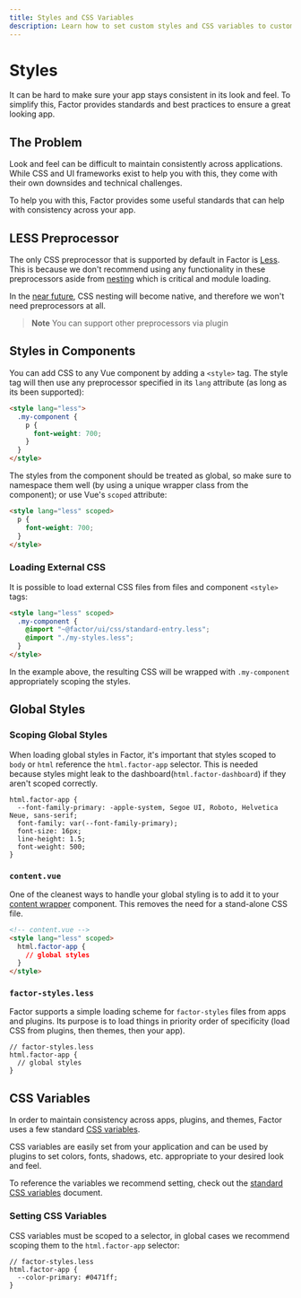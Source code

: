```yaml
---
title: Styles and CSS Variables
description: Learn how to set custom styles and CSS variables to customize plugins, themes and Factor core
---
```


# Styles

It can be hard to make sure your app stays consistent in its look and feel. To simplify this, Factor provides standards and best practices to ensure a great looking app.

## The Problem

Look and feel can be difficult to maintain consistently across applications. While CSS and UI frameworks exist to help you with this, they come with their own downsides and technical challenges.

To help you with this, Factor provides some useful standards that can help with consistency across your app.

## LESS Preprocessor

The only CSS preprocessor that is supported by default in Factor is [Less](http://lesscss.org/). This is because we don't recommend using any functionality in these preprocessors aside from [nesting](http://lesscss.org/#nesting) which is critical and module loading.

In the [near future](https://drafts.csswg.org/css-nesting/), CSS nesting will become native, and therefore we won't need preprocessors at all.

> **Note** You can support other preprocessors via plugin

## Styles in Components

You can add CSS to any Vue component by adding a `<style>` tag. The style tag will then use any preprocessor specified in its `lang` attribute (as long as its been supported):

```html
<style lang="less">
  .my-component {
    p {
      font-weight: 700;
    }
  }
</style>
```

The styles from the component should be treated as global, so make sure to namespace them well (by using a unique wrapper class from the component); or use Vue's `scoped` attribute:

```html
<style lang="less" scoped>
  p {
    font-weight: 700;
  }
</style>
```

### Loading External CSS

It is possible to load external CSS files from files and component `<style>` tags:

```html
<style lang="less" scoped>
  .my-component {
    @import "~@factor/ui/css/standard-entry.less";
    @import "./my-styles.less";
  }
</style>
```

In the example above, the resulting CSS will be wrapped with `.my-component` appropriately scoping the styles.

## Global Styles

### Scoping Global Styles

When loading global styles in Factor, it's important that styles scoped to `body` or `html` reference the `html.factor-app` selector. This is needed because styles might leak to the dashboard(`html.factor-dashboard`) if they aren't scoped correctly.

```less
html.factor-app {
  --font-family-primary: -apple-system, Segoe UI, Roboto, Helvetica Neue, sans-serif;
  font-family: var(--font-family-primary);
  font-size: 16px;
  line-height: 1.5;
  font-weight: 500;
}
```

### `content.vue`

One of the cleanest ways to handle your global styling is to add it to your [content wrapper](./content) component. This removes the need for a stand-alone CSS file.

```html
<!-- content.vue -->
<style lang="less" scoped>
  html.factor-app {
    // global styles
  }
</style>
```

### `factor-styles.less`

Factor supports a simple loading scheme for `factor-styles` files from apps and plugins. Its purpose is to load things in priority order of specificity (load CSS from plugins, then themes, then your app).

```less
// factor-styles.less
html.factor-app {
  // global styles
}
```

## CSS Variables

In order to maintain consistency across apps, plugins, and themes, Factor uses a few standard [CSS variables](https://developer.mozilla.org/en-US/docs/Web/CSS/Using_CSS_custom_properties).

CSS variables are easily set from your application and can be used by plugins to set colors, fonts, shadows, etc. appropriate to your desired look and feel.

To reference the variables we recommend setting, check out the [standard CSS variables](./css-variables) document.

### Setting CSS Variables

CSS variables must be scoped to a selector, in global cases we recommend scoping them to the `html.factor-app` selector:

```less
// factor-styles.less
html.factor-app {
  --color-primary: #0471ff;
}
```
